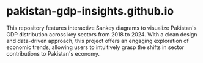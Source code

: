 # pakistan-gdp-insights.github.io
This repository features interactive Sankey diagrams to visualize Pakistan's GDP distribution across key sectors from 2018 to 2024. With a clean design and data-driven approach, this project offers an engaging exploration of economic trends, allowing users to intuitively grasp the shifts in sector contributions to Pakistan's economy.
